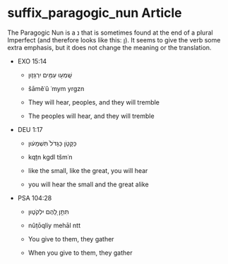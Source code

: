 # suffix_paragogic_nun Article
The Paragogic Nun is a נ that is sometimes found at the end of a plural Imperfect (and therefore looks like this: ן). It seems to give the verb some extra emphasis, but it does not change the meaning or the translation.

* EXO 15:14

	* שָֽׁמְע֥וּ עַמִּ֖ים יִרְגָּז֑וּן
	
	* šāmĕʿû ʿmym yrgzn
	
	* They will hear, peoples, and they will tremble
	
	* The peoples will hear, and they will tremble

* DEU 1:17

	* כַּקָּטֹ֤ן כַּגָּדֹל֙ תִּשְׁמָע֔וּן
	
	* kqṭn kgdl tšmʿn
	
	* like the small, like the great, you will hear
	
	* you will hear the small and the great alike

* PSA 104:28

	* ‮תִּתֵּ֣ן לָ֭הֶם יִלְקֹט֑וּן
	
	* ‮ttn lāhem yilqōṭûn
	
	* You give to them, they gather
	
	* When you give to them, they gather